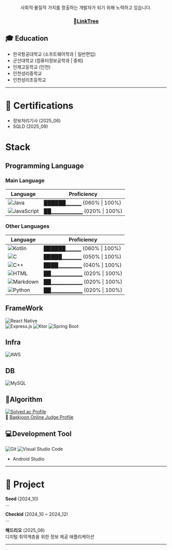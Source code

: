 <div align=center>  

사회적·물질적 가치를 창출하는 개발자가 되기 위해 노력하고 있습니다.  
  
### 🔗[LinkTree](https://www.linktr.ee/HeeFlower5001)  
  
</div>

## 🎓 Education
- 한국항공대학교 (소프트웨어학과 | 일반편입)    
- 군산대학교 (컴퓨터정보공학과 | 중퇴)     
- 인제고등학교 (인천)  
- 인천성리중학교  
- 인천성리초등학교  

-----

# 🪪 Certifications  
- 정보처리기사 (2025_06)  
- SQLD (2025_09)  
  
# Stack 

## Programming Language
<!-- 
000% ~ 020% 
- 기본 문법과 문장을 이해할 수 있음
- 간단한 스크립트 작성 가능

021% ~ 040%
- 기본적인 라이브러리와 API 사용 가능
- 단순한 프로그램 구현 가능

041% ~ 060%
- 객체지향/함수형 프로그래밍 개념 적용 가능
- 프로젝트에서 실무적으로 사용 가능

061% ~ 080%
- 최적화 및 유지보수 고려하여 개발 가능
- 프레임워크, 라이브러리 활용 능숙

081% ~ 100%
- 성능 최적화 및 아키텍처 설계 가능
- 오픈소스 기여 또는 라이브러리 개발 경험
-->

### Main Language  
| Language | Proficiency |
|----------|------------|
| ![Java](https://img.shields.io/badge/Java-007396?style=flat-square&logo=java&logoColor=white) | ██████▁▁▁▁ (060% \| 100%) |  
| ![JavaScript](https://img.shields.io/badge/JavaScript-F7DF1E?style=flat-square&logo=javascript&logoColor=black) | ██▁▁▁▁▁▁▁▁ (020% \| 100%) |  


### Other Languages  
| Language | Proficiency |
|----------|------------|
| ![Kotlin](https://img.shields.io/badge/Kotlin-0095D5?style=flat-square&logo=kotlin&logoColor=white) | ██████▁▁▁▁ (060% \| 100%) |
| ![C](https://img.shields.io/badge/C-A8B9CC?style=flat-square&logo=c&logoColor=white) | █████▁▁▁▁▁ (050% \| 100%) |
| ![C++](https://img.shields.io/badge/C++-00599C?style=flat-square&logo=c%2B%2B&logoColor=white) | ████▁▁▁▁▁▁ (040% \| 100%) |
| ![HTML](https://img.shields.io/badge/HTML-E34F26?style=flat-square&logo=html5&logoColor=white) | ██▁▁▁▁▁▁▁▁ (020% \| 100%) |
| ![Markdown](https://img.shields.io/badge/Markdown-000000?style=flat-square&logo=markdown&logoColor=white) | ██▁▁▁▁▁▁▁▁ (020% \| 100%) |
| ![Python](https://img.shields.io/badge/Python-3776AB?style=flat-square&logo=python&logoColor=white) | ██▁▁▁▁▁▁▁▁ (020% \| 100%) |

## FrameWork  
![React Native](https://img.shields.io/badge/React%20Native-61DAFB?style=flat-square&logo=react&logoColor=black)  
![Express.js](https://img.shields.io/badge/Express.js-000000?style=flat-square&logo=express&logoColor=white)
![Ktor](https://img.shields.io/badge/Ktor-0095D5?style=flat-square&logo=ktor&logoColor=white)
![Spring Boot](https://img.shields.io/badge/Spring%20Boot-6DB33F?style=flat-square&logo=spring-boot&logoColor=white)  
  
## Infra
![AWS](https://img.shields.io/badge/AWS-232F3E?style=flat-square&logo=amazon-aws&logoColor=FF9900)
  
  
## DB    
![MySQL](https://img.shields.io/badge/MySQL-4479A1?style=flat-square&logo=mysql&logoColor=white)  
  
  
## 🧩Algorithm
[![Solved.ac Profile](http://mazassumnida.wtf/api/v2/generate_badge?boj=heeflower5001)](https://solved.ac/profile/heeflower5001)  
🔗 [Baekjoon Online Judge Profile](https://www.acmicpc.net/user/heeflower5001)

## 💻Development Tool
![Git](https://img.shields.io/badge/Git-F05032?style=flat-square&logo=git&logoColor=white)
![Visual Studio Code](https://img.shields.io/badge/VS%20Code-007ACC?style=flat-square&logo=visual-studio-code&logoColor=white)
- Android Studio

-----
  
# 📂 Project  
  
**Seed** (2024_10)  
...  
  
**Checkid** (2024_10 ~ 2024_12)  
...  
  
**해드리오**  (2025_06)  
디지털 취약계층을 위한 정보 제공 애플리케이션   
  
-----
